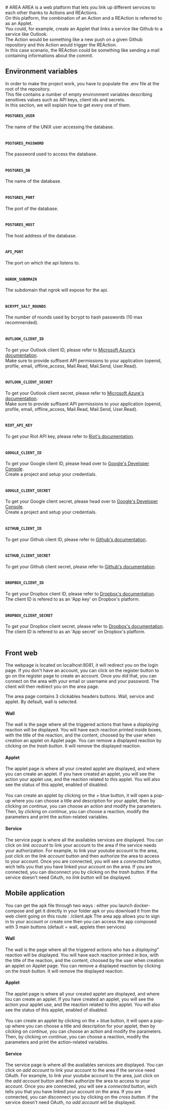 # AREA
AREA is a web platform that lets you link up different services to each other thanks to Actions and REActions.<br>
On this platform, the combination of an Action and a REAction is referred to as an Applet.<br>
You could, for example, create an Applet that links a service like Github to a service like Outlook.<br>
The Action would be something like a new push on a given Github repository and this Action would trigger the REAction. <br>
In this case scenario, the REAction could be something like sending a mail containing informations about the commit.
    
## Environment variables
In order to make the project work, you have to populate the .env file at the root of the repository. <br>
This file contains a number of empty environment variables describing sensitives values such as API keys, client ids and secrets.<br>
In this section, we will explain how to get every one of them.

#### `POSTGRES_USER`
The name of the UNIX user accessing the database. 
<br><br>
#### `POSTGRES_PASSWORD` 
The password used to access the database.
<br><br>
#### `POSTGRES_DB` 
The name of the database.
<br><br>
#### `POSTGRES_PORT` 
The port of the database.
<br><br>
#### `POSTGRES_HOST` 
The host address of the database.
<br><br>
#### `API_PORT` 
The port on which the api listens to.
<br><br>
#### `NGROK_SUBOMAIN` 
The subdomain that ngrok will expose for the api.
<br><br>
#### `BCRYPT_SALT_ROUNDS` 
The number of rounds used by bcrypt to hash passwords (10 max recommended).
<br><br>
#### `OUTLOOK_CLIENT_ID`
To get your Outlook client ID, please refer to [Microsoft Azure's documentation](https://docs.microsoft.com/en-us/azure/active-directory/develop/quickstart-register-app).<br>
Make sure to provide suffisent API permissions to your application (openid, profile, email, offline_access, Mail.Read, Mail.Send, User.Read).
<br><br> 
#### `OUTLOOK_CLIENT_SECRET`
To get your Outlook client secret, please refer to [Microsoft Azure's documentation](https://docs.microsoft.com/en-us/azure/active-directory/develop/quickstart-register-app).<br>
Make sure to provide suffisent API permissions to your application (openid, profile, email, offline_access, Mail.Read, Mail.Send, User.Read).
<br><br> 
#### `RIOT_API_KEY`
To get your Riot API key, please refer to [Riot's documentation](https://developer.riotgames.com/docs/portal).
<br><br> 
#### `GOOGLE_CLIENT_ID`
To get your Google client ID, please head over to [Google's Developer Console](https://console.developers.google.com/).<br>
Create a project and setup your credentials.
<br><br> 
#### `GOOGLE_CLIENT_SECRET`
To get your Google client secret, please head over to [Google's Developer Console](https://console.developers.google.com/).<br>
Create a project and setup your credentials.
<br><br> 
#### `GITHUB_CLIENT_ID`
To get your Github client ID, please refer to [Github's documentation](https://developer.github.com/apps/building-oauth-apps/creating-an-oauth-app/).
<br><br> 
#### `GITHUB_CLIENT_SECRET`
To get your Github client secret, please refer to [Github's documentation](https://developer.github.com/apps/building-oauth-apps/creating-an-oauth-app/).
<br><br> 
#### `DROPBOX_CLIENT_ID`
To get your Dropbox client ID, please refer to [Dropbox's documentation](https://www.dropbox.com/developers/reference/getting-started#app%20console).<br>
The client ID is refered to as an 'App key' on Dropbox's platform.
<br><br> 
#### `DROPBOX_CLIENT_SECRET`
To get your Dropbox client secret, please refer to [Dropbox's documentation](https://www.dropbox.com/developers/reference/getting-started#app%20console).<br>
The client ID is refered to as an 'App secret' on Dropbox's platform.
<br><br> 

## Front web
The webpage is located on localhost:8081, it will redirect you on the login page. If you don't have 
an account, you can click on the register button to go on the register page to create an account. Once you did that, you can connect on the area with your
email or username and your password. The client will then redirect you on the area page.

The area page contains 3 clickables headers buttons. Wall, service and applet. By default, wall is selected.

#### Wall

The wall is the page where all the triggered actions that have a *displaying* reaction will be displayed.
You will have each reaction printed inside boxes, with the title of the reaction, and the content, choosed by the user when creation an applet on Applet page.
You can remove a displayed reaction by clicking on the *trash button*. It will remove the displayed reaction.
#### Applet

The applet page is where all your created applet are displayed, and where you can create an applet.
If you have created an applet, you will see the action your applet use, and the reaction related to this applet. You will also see the status of this applet, enabled of disabled.
<br><br>
You can create an applet by clicking on the *+* blue button, it will open a pop-up where you can choose a title and description for your applet, then by clicking on *continue*, you can choose an action and
modify the parameters. Then, by clicking on *continue*, you can choose a reaction, modify the parameters and print the action-related variables.

#### Service

The service page is where all the availables services are displayed. You can click on *link account* to link your account to the area if the service needs your authorization. For example, to link your youtube account to the area, just click on the *link account* button and then authorize the area to access to your account.
Once you are connected, you will see a *connected* button, wich tells you that you have linked your account on the area. If you are connected, you can disconnect you by clicking on the *trash button*. If the service doesn't need OAuth, no *link button* will be displayed.

## Mobile application
You can get the apk file through two ways : 
either you launch docker-compose and get it directly in your folder apk or you download it from the web client going on this route : /client.apk 
The area app allows you to sign in to your account or create one then you can access the app composed with 3 main buttons (default = wall, applets then services)

#### Wall

The wall is the page where all the triggered actions who has a *displaying*" reaction will be displayed.
You will have each reaction printed in box, with the title of the reaction, and the content, choosed by the user when creation an applet on Applet page.
You can remove a displayed reaction by clicking on the *trash button*. It will remove the displayed reaction.

#### Applet

The applet page is where all your created applet are displayed, and where tou can create an applet.
If you have created an applet, you will see the action your applet use, and the reaction related to this applet. You will also see the status of this applet, enabled of disabled.
<br><br>
You can create an applet by clicking on the *+* blue button, it will open a pop-up where you can choose a title and description for your applet, then by clicking on *continue*, you can choose an action and
modify the parameters. Then, by clicking on *continue*, you can choose a reaction, modify the parameters and print the action-related variables.

#### Service

The service page is where all the availables services are displayed. You can click on *add account* to link your account to the area if the service need OAuth. For example, to link your youtube account to the area, just click on the *add account* button and then authorize the area to access to your account.
Once you are connected, you will see a *connected* button, wich tells you that you have linked your account on the area. If you are connected, you can disconnect you by clicking on the *cross button*. If the service doesn't need OAuth, no *add account* will be displayed.
